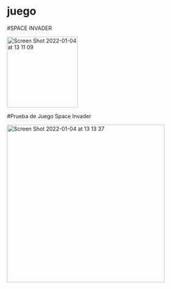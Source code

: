 # juego

#SPACE INVADER

<img width="186" alt="Screen Shot 2022-01-04 at 13 11 09" src="https://user-images.githubusercontent.com/49354151/148057293-dadc25a4-1e18-4880-9a85-d49ce6613d21.png">

#Prueba de Juego Space Invader

<img width="414" alt="Screen Shot 2022-01-04 at 13 13 37" src="https://user-images.githubusercontent.com/49354151/148057481-4eb606de-d4ac-48a5-87fd-34185f8f44df.png">

